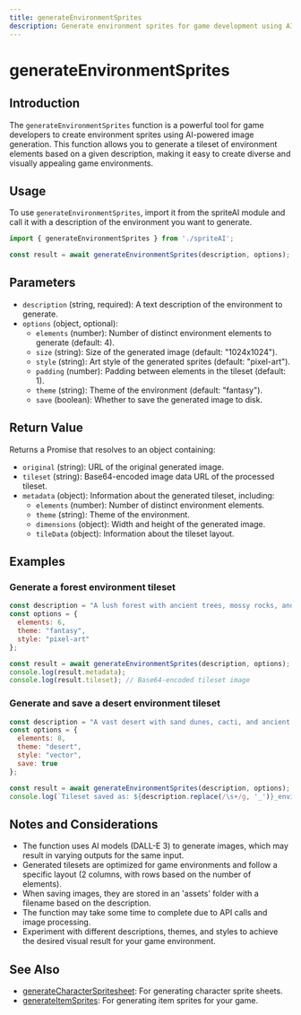 ```yaml
---
title: generateEnvironmentSprites
description: Generate environment sprites for game development using AI-powered image generation
---
```


# generateEnvironmentSprites

## Introduction

The `generateEnvironmentSprites` function is a powerful tool for game developers to create environment sprites using AI-powered image generation. This function allows you to generate a tileset of environment elements based on a given description, making it easy to create diverse and visually appealing game environments.

## Usage

To use `generateEnvironmentSprites`, import it from the spriteAI module and call it with a description of the environment you want to generate.

```javascript
import { generateEnvironmentSprites } from './spriteAI';

const result = await generateEnvironmentSprites(description, options);
```

## Parameters

- `description` (string, required): A text description of the environment to generate.
- `options` (object, optional):
  - `elements` (number): Number of distinct environment elements to generate (default: 4).
  - `size` (string): Size of the generated image (default: "1024x1024").
  - `style` (string): Art style of the generated sprites (default: "pixel-art").
  - `padding` (number): Padding between elements in the tileset (default: 1).
  - `theme` (string): Theme of the environment (default: "fantasy").
  - `save` (boolean): Whether to save the generated image to disk.

## Return Value

Returns a Promise that resolves to an object containing:

- `original` (string): URL of the original generated image.
- `tileset` (string): Base64-encoded image data URL of the processed tileset.
- `metadata` (object): Information about the generated tileset, including:
  - `elements` (number): Number of distinct environment elements.
  - `theme` (string): Theme of the environment.
  - `dimensions` (object): Width and height of the generated image.
  - `tileData` (object): Information about the tileset layout.

## Examples

### Generate a forest environment tileset

```javascript
const description = "A lush forest with ancient trees, mossy rocks, and a hidden waterfall";
const options = {
  elements: 6,
  theme: "fantasy",
  style: "pixel-art"
};

const result = await generateEnvironmentSprites(description, options);
console.log(result.metadata);
console.log(result.tileset); // Base64-encoded tileset image
```

### Generate and save a desert environment tileset

```javascript
const description = "A vast desert with sand dunes, cacti, and ancient ruins";
const options = {
  elements: 8,
  theme: "desert",
  style: "vector",
  save: true
};

const result = await generateEnvironmentSprites(description, options);
console.log(`Tileset saved as: ${description.replace(/\s+/g, '_')}_environment.png`);
```

## Notes and Considerations

- The function uses AI models (DALL-E 3) to generate images, which may result in varying outputs for the same input.
- Generated tilesets are optimized for game environments and follow a specific layout (2 columns, with rows based on the number of elements).
- When saving images, they are stored in an 'assets' folder with a filename based on the description.
- The function may take some time to complete due to API calls and image processing.
- Experiment with different descriptions, themes, and styles to achieve the desired visual result for your game environment.

## See Also

- [generateCharacterSpritesheet](./generateCharacterSpritesheet.md): For generating character sprite sheets.
- [generateItemSprites](./generateItemSprites.md): For generating item sprites for your game.